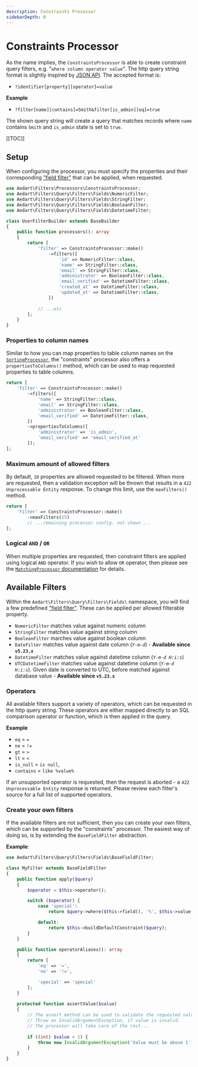```yaml
---
description: Constraints Processor
sidebarDepth: 0
---
```


# Constraints Processor

As the name implies, the `ConstraintsProcessor` is able to create constraint query filters, e.g. "`where column operator value`".
The http query string format is slightly inspired by [JSON API](https://jsonapi.org/format/#fetching-filtering).
The accepted format is:

* `?identifier[property][operator]=value`

**Example**

* `?filter[name][contains]=Smith&filter[is_admin][eq]=true`

The shown query string will create a query that matches records where `name` contains `Smith` and `is_admin` state is set to `true`.

[[TOC]]

## Setup

When configuring the processor, you must specify the properties and their corresponding ["field filter"](../../database/query/criteria.md#field-criteria-field-filter) that can be applied, when requested.

```php
use Aedart\Filters\Processors\ConstraintsProcessor;
use Aedart\Filters\Query\Filters\Fields\NumericFilter;
use Aedart\Filters\Query\Filters\Fields\StringFilter;
use Aedart\Filters\Query\Filters\Fields\BooleanFilter;
use Aedart\Filters\Query\Filters\Fields\DatetimeFilter;

class UserFilterBuilder extends BaseBuilder
{
    public function processors(): array
    {
        return [
            'filter' => ConstraintsProcessor::make()
                ->filters([
                    'id' => NumericFilter::class,
                    'name' => StringFilter::class,
                    'email' => StringFilter::class,
                    'administrator' => BooleanFilter::class,
                    'email_verified' => DatetimeFilter::class,
                    'created_at' => DatetimeFilter::class,
                    'updated_at' => DatetimeFilter::class,
                ])
            
            // ...etc
        ];
    }
}
```

### Properties to column names

Similar to how you can map properties to table column names on the [`SortingProcessor`](./sort.md#properties-to-column-names), the "constraints" processor also offers a `propertiesToColumns()` method, which can be used to map requested properties to table columns.

```php
return [
    'filter' => ConstraintsProcessor::make()
        ->filters([
            'name' => StringFilter::class,
            'email' => StringFilter::class,
            'administrator' => BooleanFilter::class,
            'email_verified' => DatetimeFilter::class,
        ])
        ->propertiesToColumns([
            'administrator' => 'is_admin',
            'email_verified' => 'email_verified_at'
        ]);
];
```

### Maximum amount of allowed filters

By default, `10` properties are allowed requested to be filtered. When more are requested, then a validation exception will be thrown that results in a `422 Unprocessable Entity` response.
To change this limit, use the `maxFilters()` method.

```php
return [
    'filter' => ConstraintsProcessor::make()
        ->maxFilters(15)
        // ...remaining processor config. not shown ...
];
```

### Logical `AND` / `OR`

When multiple properties are requested, then constraint filters are applied using logical `AND` operator.
If you wish to allow `OR` operator, then please see the [`MatchingProcessor` documentation](./match.md) for details.

## Available Filters

Within the `Aedart\Filters\Query\Filters\Fields\` namespace, you will find a few predefined ["field filter"](../../database/query/criteria.md#field-criteria-field-filter).
These can be applied per allowed filterable property.

* `NumericFilter` matches value against numeric column
* `StringFilter` matches value against string column
* `BooleanFilter` marches value against boolean column
* `DateFilter` matches value against date column (_`Y-m-d`_) - **Available since `v5.23.x`**
* `DatetimeFilter` matches value against datetime column (_`Y-m-d H:i:s`_)
* `UTCDatetimeFilter` matches value against datetime column (_`Y-m-d H:i:s`_). Given date is converted to UTC, before matched against database value - **Available since `v5.23.x`**

### Operators

All available filters support a variety of operators, which can be requested in the http query string.
These operators are either mapped directly to an SQL comparison operator or function, which is then applied in the query.

**Example**

* `eq` = `=`
* `ne` = `!=`
* `gt` = `>`
* `lt` = `<`
* `is_null` = `is null`,
* `contains` = `like %value%`

If an unsupported operator is requested, then the request is aborted - a `422 Unprocessable Entity` response is returned.
Please review each filter's source for a full list of supported operators.

### Create your own filters

If the available filters are not sufficient, then you can create your own filters, which can be supported by the "constraints" processor.
The easiest way of doing so, is by extending the `BaseFieldFilter` abstraction.

**Example**:

```php
use Aedart\Filters\Query\Filters\Fields\BaseFieldFilter;

class MyFilter extends BaseFieldFilter
{
    public function apply($query)
    {
        $operator = $this->operator();

        switch ($operator) {
            case 'special':
                return $query->where($this->field(), '%', $this->value());

            default:
                return $this->buildDefaultConstraint($query);
        }
    }

    public function operatorAliases(): array
    {
        return [
            'eq' => '=',
            'ne' => '!=',

            'special' => 'special' 
        ];
    }
    
    protected function assertValue($value)
    {
        // The assert method can be used to validate the requested value.
        // Throw an InvalidArgumentException, if value is invalid.
        // The processor will take care of the rest...
    
        if ((int) $value < 1) {
            throw new InvalidArgumentException('Value must be above 1');
        }
    }
}
```